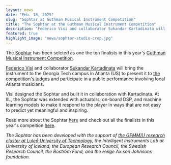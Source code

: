 ```yaml
---
layout: news
date: "Feb. 18, 2025"
slug: "Sophtar at Guthman Musical Instrument Competition"
title: "The Sophtar at the Guthman Musical Instrument Competition"
description: "Federico Visi and collaborator Sukandar Kartadinata will bring the Sophtar to Atlanta (US) to compete in the final round of the 2025 Guthman Musical Instrument Competition"
featured: true
highlight_image: "news/sophtar-studio-crop.jpg"
---
```


<script>
	import CaptionedImage from "../../components/Images/CaptionedImage.svelte"
  import YouTube from "../../components/Video/EmbedYouTube.svelte"
</script>

The [Sophtar](https://iil.is/research/sophtar) has been selcted as one the ten finalists in this year's [Guthman Musical Instrument Competition](https://guthman.gatech.edu).

[Federico Visi](https://iil.is/people#federico-visi) and collaborator [Sukandar Kartadinata](https://www.glui.de/wp/) will bring the instrument to the Georgia Tech campus in Atlanta (US) to present it to [the competition's judges](https://guthman.gatech.edu/judges-2025) and participate in a public performance involving local Atlanta musicians.

<CaptionedImage
  src="news/sophtar-studio-crop.jpg"
  alt="The Sophtar being played on a white table by a window. There are many cables connecting the instrument to other devices."
  caption="The Sophtar being played."/>

Visi designed the Sophtar and built it in collaboration with Kartadinata. At IIL, the Sophtar was extended with actuators, on-board DSP, and machine learning models to make it respond to the player in ways that are not easy to predict yet meaningful and inspiring. 

<YouTube
  id="8jfT23OIyD0" 
  caption="Exploring the Sophtar."/>

Read more about the Sophtar [here](https://www.federicovisi.com/the-sophtar/) and check out all the finalists in this year's compeition [here](https://guthman.gatech.edu/2025-finalists).


*The Sophtar has been developed with the support of [the GEMM))) research cluster at Luleå University of Technology](https://www.ltu.se/en/research/research-subjects/music-performance/research-projects/research-projects/2023-12-12-gemm), the Intelligent Instruments Lab at University of Iceland, the European Research Council, the Swedish Research Council, the Boström Fund, and the Helge Ax:son Johnsons foundation.*
